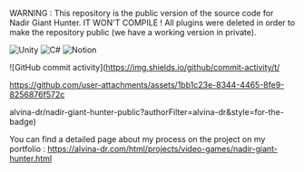 WARNING : This repository is the public version of the source code for Nadir Giant Hunter. IT WON'T COMPILE ! All plugins were deleted in order to make the repository public (we have a working version in private).

![Unity](https://img.shields.io/badge/unity-%23000000.svg?style=for-the-badge&logo=unity&logoColor=white)
![C#](https://img.shields.io/badge/c%23-%23239120.svg?style=for-the-badge&logo=csharp&logoColor=white)
![Notion](https://img.shields.io/badge/Notion-%23000000.svg?style=for-the-badge&logo=notion&logoColor=white)

![GitHub commit activity](https://img.shields.io/github/commit-activity/t/

https://github.com/user-attachments/assets/1bb1c23e-8344-4465-8fe9-8256876f572c

alvina-dr/nadir-giant-hunter-public?authorFilter=alvina-dr&style=for-the-badge)

You can find a detailed page about my process on the project on my portfolio : https://alvina-dr.com/html/projects/video-games/nadir-giant-hunter.html
